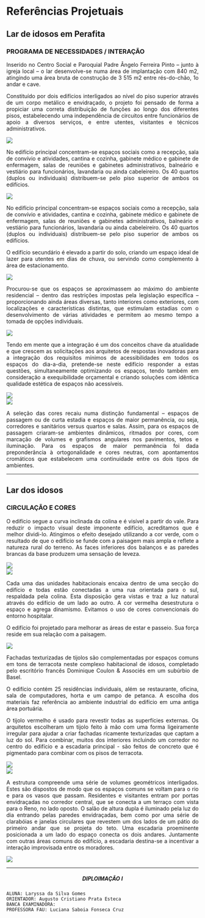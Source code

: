 # Referências Projetuais


<div align="justify" class="body-text">

## Lar de idosos em Perafita

### PROGRAMA DE NECESSIDADES / INTERAÇÃO

Inserido no Centro Social e Paroquial Padre Ângelo Ferreira Pinto – junto à igreja local – o lar desenvolve-se numa área de implantação com 840 m2, atingindo uma área bruta de construção de 3 515 m2 entre rés-do-chão, 1o andar e cave. 

Constituído por dois edifícios interligados ao nível do piso superior através de um corpo metálico e envidraçado, o projeto foi pensado de forma a propiciar uma correta distribuição de funções ao longo dos diferentes pisos, estabelecendo uma independência de circuitos entre funcionários de apoio a diversos serviços, e entre utentes, visitantes e técnicos administrativos.

  <img src='assets/images/referencia10.png'/>

  <div class="body-img">
    <p>
      No edifício principal concentram-se espaços sociais como a recepção, sala de convívio e atividades, cantina e cozinha, gabinete médico e gabinete de enfermagem, salas de reuniões e gabinetes administrativos, balneário e vestiário para funcionários, lavandaria ou ainda cabeleireiro. Os 40 quartos (duplos ou individuais) distribuem-se pelo piso superior de ambos os edifícios.
    </p>
    <img src='assets/images/referencia12.png'/>
  </div>

No edifício principal concentram-se espaços sociais como a recepção, sala de convívio e atividades, cantina e cozinha, gabinete médico e gabinete de enfermagem, salas de reuniões e gabinetes administrativos, balneário e vestiário para funcionários, lavandaria ou ainda cabeleireiro. Os 40 quartos (duplos ou individuais) distribuem-se pelo piso superior de ambos os edifícios.

O edifício secundário é elevado a partir do solo, criando um espaço ideal de lazer para utentes em dias de chuva, ou servindo como complemento à área de estacionamento.

  <img src='assets/images/referencia11.png'/>

  <div class="body-img">
    <p>
      Procurou-se que os espaços se aproximassem ao máximo do ambiente residencial – dentro das restrições impostas pela legislação específica – proporcionando ainda áreas diversas, tanto interiores como exteriores, com localizações e características distintas, que estimulam estadias com o desenvolvimento de várias atividades e permitem ao mesmo tempo a tomada de opções individuais.
    </p>
    <img src='assets/images/referencia13.png'/>
  </div>

  <div class="body-img">
    <p>
      Tendo em mente que a integração é um dos conceitos chave da atualidade e que crescem as solicitações aos arquitetos de respostas inovadoras para a integração dos requisitos mínimos de acessibilidades em todos os espaços do dia-a-dia, pretende-se neste edifício responder a estas questões, simultaneamente optimizando os espaços, tendo também em consideração a exequibilidade orçamental e criando soluções com idêntica qualidade estética de espaços não acessíveis.
    </p>
    <img src='assets/images/referencia15.png'/>
  </div>

  <img src='assets/images/referencia14.png'/>

A seleção das cores recaiu numa distinção fundamental – espaços de passagem ou de curta estadia e espaços de maior permanência, ou seja, corredores e sanitários versus quartos e salas. Assim, para os espaços de passagem criaram-se ambientes dinâmicos, ritmados por cores, com marcação de volumes e grafismos angulares nos pavimentos, tetos e iluminação. Para os espaços de maior permanência foi dada preponderância à ortogonalidade e cores neutras, com apontamentos cromáticos que estabelecem uma continuidade entre os dois tipos de ambientes.

----

## Lar dos idosos

### CIRCULAÇÃO E CORES

  <div class="body-img">
    <p>
      O edifício segue a curva inclinada da colina e é visível a partir do vale. Para reduzir o impacto visual deste imponente edifício, acreditamos que é melhor dividi-lo. Atingimos o efeito desejado utilizando a cor verde, com o resultado de que o edifício se funde com a paisagem mais ampla e reflete a natureza rural do terreno. As faces inferiores dos balanços e as paredes brancas da base produzem uma sensação de leveza.
    </p>
    <img src='assets/images/referencia16.png'/>
  </div>

  <img src='assets/images/referencia17.png'/>

Cada uma das unidades habitacionais encaixa dentro de uma secção do edifício e todas estão conectadas a uma rua orientada para o sul, respaldada pela colina. Esta disposição gera vistas e traz a luz natural através do edifício de um lado ao outro. A cor vermelha desestrutura o espaço e agrega dinamismo. Evitamos o uso de cores convencionais do entorno hospitalar.

O edifício foi projetado para melhorar as áreas de estar e passeio. Sua força reside em sua relação com a paisagem.

  <img src='assets/images/referencia18.png'/>

Fachadas texturizadas de tijolos são complementadas por espaços comuns em tons de terracota neste complexo habitacional de idosos, completado pelo escritório francês Dominique Coulon & Associés em um subúrbio de Basel.

O edifício contém 25 residências individuais, além se restaurante, oficina, sala de computadores, horta e um campo de petanca. A escolha dos materiais faz referência ao ambiente industrial do edifício em uma antiga área portuária.
  
  <div class="body-img">
    <p>
      O tijolo vermelho é usado para revestir todas as superfícies externas. Os arquitetos escolheram um tijolo feito à mão com uma forma ligeiramente irregular para ajudar a criar fachadas ricamente texturizadas que captam a luz do sol. Para combinar, muitos dos interiores incluindo um corredor no centro do edifício e a escadaria principal - são feitos de concreto que é pigmentado para combinar com os pisos de terracota.
    </p>
    <img src='assets/images/referencia19.png'/>
  </div>

  <img src='assets/images/referencia20.png'/>

  <div class="body-img">
    <p>
      A estrutura compreende uma série de volumes geométricos interligados. Estes são dispostos de modo que os espaços comuns se voltam para o rio e para os vasos que passam. Residentes e visitantes entram por portas envidraçadas no corredor central, que se conecta a um terraço com vista para o Reno, no lado oposto. O salão de altura dupla é iluminado pela luz do dia entrando pelas paredes envidraçadas, bem como por uma série de clarabóias e janelas circulares que revestem um dos lados de um pátio do primeiro andar que se projeta do teto. Uma escadaria proeminente posicionada a um lado do espaço conecta os dois andares. Juntamente com outras áreas comuns do edifício, a escadaria destina-se a incentivar a interação improvisada entre os moradores.
    </p>
    <img src='assets/images/referencia21.png'/>
  </div>

----

##### <center> DIPLOIMAÇÃO I

  <div class="body-bottom">

    ALUNA: Laryssa da Silva Gomes
    ORIENTADOR: Augusto Cristiano Prata Esteca
    BANCA EXAMINADORA:
    PROFESSORA FAU: Luciana Saboia Fonseca Cruz

  </div>

</div>
